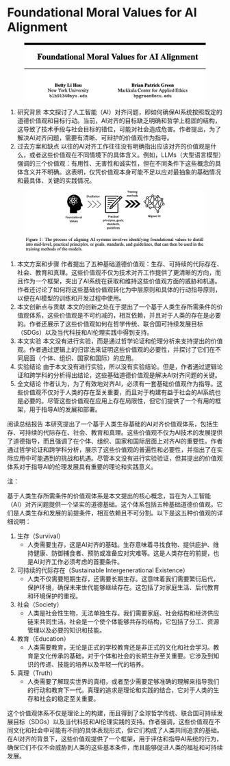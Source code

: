 # Foundational Moral Values for AI Alignment

<figure><img src="../.gitbook/assets/image (11) (1) (1) (1) (1) (1) (1) (1) (1) (1) (1) (1) (1) (1).png" alt=""><figcaption></figcaption></figure>

1. 研究背景 本文探讨了人工智能（AI）对齐问题，即如何确保AI系统按照既定的道德价值观和目标行动。当前，AI对齐的目标缺乏明确和哲学上稳固的结构，这导致了技术手段与社会目标的错位，可能对社会造成危害。作者提出，为了解决AI对齐问题，需要有清晰、可辩护的价值观作为指导。
2. 过去方案和缺点 以往的AI对齐工作往往没有明确指出应该对齐的价值观是什么，或者这些价值观在不同情境下的具体含义。例如，LLMs（大型语言模型）强调的三个价值观：有用性、无害性和诚实性，但在不同条件下这些概念的具体含义并不明确。这表明，仅凭价值观本身可能不足以应对最抽象的基础情况和最具体、关键的实践情况。

<figure><img src="../.gitbook/assets/image (1) (1) (1) (1) (1) (1) (1) (1) (1) (1) (1) (1) (1) (1) (1) (1) (1) (1) (1) (1) (1) (1) (1) (1) (1) (1) (1) (1) (1) (1) (1) (1) (1) (1) (1) (1) (1) (1) (1) (1) (1) (1) (1) (1) (1) (1) (1) (1) (1) (1) (1) (1) (1) (1) (1) (1) (1) (1) (1) (1) (1).png" alt=""><figcaption></figcaption></figure>

1. 本文方案和步骤 作者提出了五种基础道德价值观：生存、可持续的代际存在、社会、教育和真理。这些价值观不仅为技术对齐工作提供了更清晰的方向，而且作为一个框架，突出了AI系统在获取和维持这些价值观方面的威胁和机遇。作者还讨论了如何将这些基础价值观转化为中层原则和具体的行动指导原则，以便在AI模型的训练和开发过程中使用。
2. 本文创新点与贡献 本文的创新之处在于提出了一个基于人类生存所需条件的价值观体系，这些价值观是不可约减的，相互依赖，并且对于人类的存在是必要的。作者还展示了这些价值观如何在哲学传统、联合国可持续发展目标（SDGs）以及当代科技和AI伦理实践中得到支持。
3. 本文实验 本文没有进行实验，而是通过哲学论证和伦理分析来支持提出的价值观。作者通过逻辑上的归谬法来证明这些价值观的必要性，并探讨了它们在不同层面（个体、组织、国家和国际）的应用。
4. 实验结论 由于本文没有进行实验，所以没有实验结论。但是，作者通过逻辑论证和跨学科的分析得出结论，这些基础道德价值观是解决AI对齐问题的关键。
5. 全文结论 作者认为，为了有效地对齐AI，必须有一套基础价值观作为指导。这些价值观不仅对于人类的存在至关重要，而且对于构建有益于社会的AI系统也是必要的。尽管这些价值观在应用上存在局限性，但它们提供了一个有用的框架，用于指导AI的发展和部署。

阅读总结报告 本研究提出了一个基于人类生存基础的AI对齐价值观体系，包括生存、可持续的代际存在、社会、教育和真理。这些价值观不仅为AI技术的发展提供了道德指导，而且强调了在个体、组织、国家和国际层面上对齐AI的重要性。作者通过哲学论证和跨学科分析，展示了这些价值观的普遍性和必要性，并指出了在实际应用中可能遇到的挑战和机遇。尽管本文没有进行实验验证，但其提出的价值观体系对于指导AI的伦理发展具有重要的理论和实践意义。



注：

基于人类生存所需条件的价值观体系是本文提出的核心概念，旨在为人工智能（AI）对齐问题提供一个坚实的道德基础。这个体系包括五种基础道德价值观，它们是人类生存和发展的前提条件，相互依赖且不可分割。以下是这五种价值观的详细说明：

1. 生存（Survival）
   * 人类需要生存，这是AI对齐的基础。生存意味着寻找食物、提供庇护、维持健康、防御捕食者、预防或准备应对灾难等。这是人类存在的前提，也是AI对齐工作必须考虑的首要条件。
2. 可持续的代际存在（Sustainable Intergenerational Existence）
   * 人类不仅需要短期生存，还需要长期生存。这意味着我们需要繁衍后代，保护环境，确保未来世代能够继续存在。这包括了对家庭生活、后代教育和环境保护的重视。
3. 社会（Society）
   * 人类是社会性生物，无法单独生存。我们需要家庭、社会结构和经济供应链来共同生活。社会是一个使个体能够共存的结构，它包括了分工、资源管理以及必要的知识和技能。
4. 教育（Education）
   * 人类需要教育，无论是正式的学校教育还是非正式的文化和社会学习。教育是文化传承的基础，对于个体和社会的长期生存至关重要。它涉及到知识的传递、技能的培养以及年轻一代的培养。
5. 真理（Truth）
   * 人类需要了解现实世界的真相，或者至少需要足够准确的理解来指导我们的行动和教育下一代。真理的追求是理论和实践的结合，它对于人类的生存和社会的稳定至关重要。

这个价值观体系不仅是理论上的构建，而且得到了全球哲学传统、联合国可持续发展目标（SDGs）以及当代科技和AI伦理实践的支持。作者强调，这些价值观在不同文化和社会中可能有不同的具体表现形式，但它们构成了人类共同追求的基础。在AI对齐的背景下，这些价值观提供了一个框架，用于评估和指导AI系统的行为，确保它们不仅不会威胁到人类的这些基本条件，而且能够促进人类的福祉和可持续发展。
